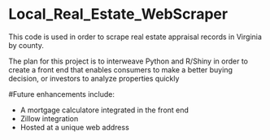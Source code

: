 # Local_Real_Estate_WebScraper
This code is used in order to scrape real estate appraisal records in Virginia by county.

The plan for this project is to interweave Python and R/Shiny in order to create a front end that enables
consumers to make a better buying decision, or investors to analyze properties quickly

#Future enhancements include:
* A mortgage calculatore integrated in the front end
* Zillow integration
* Hosted at a unique web address

